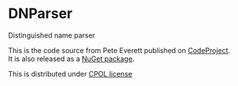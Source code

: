 # DNParser
Distinguished name parser

This is the code source from Pete Everett published on [CodeProject](http://www.codeproject.com/Articles/9788/An-RFC-2253-Compliant-Distinguished-Name-Parser).  
It is also released as a [NuGet package](https://www.nuget.org/packages/DNParser).  

This is distributed under [CPOL license](https://spdx.org/licenses/CPOL-1.02.html)

